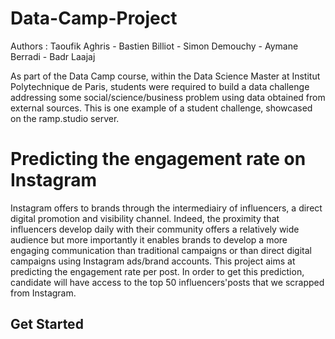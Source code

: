 # Data-Camp-Project

Authors : Taoufik Aghris - Bastien Billiot - Simon Demouchy - Aymane Berradi - Badr Laajaj

As part of the Data Camp course, within the Data Science Master at Institut Polytechnique de Paris, students were required to build a data challenge addressing some social/science/business problem using data obtained from external sources. This is one example of a student challenge, showcased on the ramp.studio server.

# Predicting the engagement rate on Instagram

Instagram offers to brands through the intermediairy of influencers, a direct digital promotion and visibility channel. Indeed, the proximity that influencers develop daily with their community offers a relatively wide audience but more importantly it enables brands to develop a more engaging communication than traditional campaigns or than direct digital campaigns using Instagram ads/brand accounts. This project aims at predicting the engagement rate per post. In order to get this prediction, candidate will have access to the top 50 influencers'posts that we scrapped from Instagram.


## Get Started

